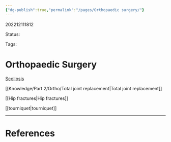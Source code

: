 ```yaml
---
{"dg-publish":true,"permalink":"/pages/Orthopaedic surgery/"}
---
```



202212111812

Status: 

Tags:

# Orthopaedic Surgery
[Scoliosis](Scoliosis)

[[Knowledge/Part 2/Ortho/Total joint replacement\|Total joint replacement]]

[[Hip fractures\|Hip fractures]]

[[tourniquet\|tourniquet]]




___
# References

